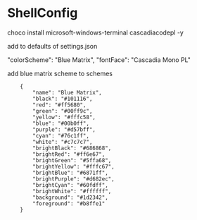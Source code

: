 # ShellConfig
choco install microsoft-windows-terminal cascadiacodepl -y



add to defaults of settings.json

"colorScheme": "Blue Matrix",
"fontFace": "Cascadia Mono PL"

add blue matrix scheme to schemes

		{
            "name": "Blue Matrix",
            "black": "#101116",
            "red": "#ff5680",
            "green": "#00ff9c",
            "yellow": "#fffc58",
            "blue": "#00b0ff",
            "purple": "#d57bff",
            "cyan": "#76c1ff",
            "white": "#c7c7c7",
            "brightBlack": "#686868",
            "brightRed": "#ff6e67",
            "brightGreen": "#5ffa68",
            "brightYellow": "#fffc67",
            "brightBlue": "#6871ff",
            "brightPurple": "#d682ec",
            "brightCyan": "#60fdff",
            "brightWhite": "#ffffff",
            "background": "#1d2342",
            "foreground": "#b8ffe1"
		}
		
